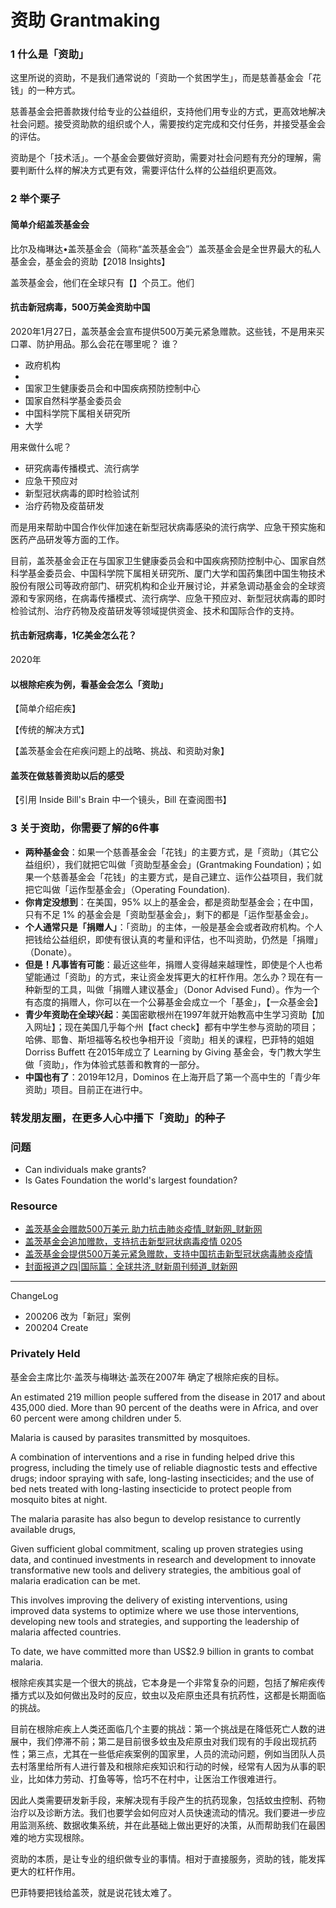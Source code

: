 # 资助 Grantmaking

### 1 什么是「资助」

这里所说的资助，不是我们通常说的「资助一个贫困学生」，而是慈善基金会「花钱」的一种方式。

慈善基金会把善款拨付给专业的公益组织，支持他们用专业的方式，更高效地解决社会问题。接受资助款的组织或个人，需要按约定完成和交付任务，并接受基金会的评估。

资助是个「技术活」。一个基金会要做好资助，需要对社会问题有充分的理解，需要判断什么样的解决方式更有效，需要评估什么样的公益组织更高效。

### 2 举个栗子
#### 简单介绍盖茨基金会

比尔及梅琳达•盖茨基金会（简称“盖茨基金会”）盖茨基金会是全世界最大的私人基金会，基金会的资助【2018 Insights】


盖茨基金会，他们在全球只有【】个员工。他们

#### 抗击新冠病毒，500万美金资助中国

2020年1月27日，盖茨基金会宣布提供500万美元紧急赠款。这些钱，不是用来买口罩、防护用品。那么会花在哪里呢？
谁？
- 政府机构
- 
- 国家卫生健康委员会和中国疾病预防控制中心
- 国家自然科学基金委员会
- 中国科学院下属相关研究所
- 大学

用来做什么呢？

- 研究病毒传播模式、流行病学
- 应急干预应对
- 新型冠状病毒的即时检验试剂
- 治疗药物及疫苗研发

而是用来帮助中国合作伙伴加速在新型冠状病毒感染的流行病学、应急干预实施和医药产品研发等方面的工作。

目前，盖茨基金会正在与国家卫生健康委员会和中国疾病预防控制中心、国家自然科学基金委员会、中国科学院下属相关研究所、厦门大学和国药集团中国生物技术股份有限公司等政府部门、研究机构和企业开展讨论，并紧急调动基金会的全球资源和专家网络，在病毒传播模式、流行病学、应急干预应对、新型冠状病毒的即时检验试剂、治疗药物及疫苗研发等领域提供资金、技术和国际合作的支持。

#### 抗击新冠病毒，1亿美金怎么花？
2020年


#### 以根除疟疾为例，看基金会怎么「资助」

【简单介绍疟疾】

【传统的解决方式】

【盖茨基金会在疟疾问题上的战略、挑战、和资助对象】

#### 盖茨在做慈善资助以后的感受

【引用 Inside Bill's Brain 中一个镜头，Bill 在查阅图书】


### 3 关于资助，你需要了解的6件事

- **两种基金会**：如果一个慈善基金会「花钱」的主要方式，是「资助」（其它公益组织），我们就把它叫做「资助型基金会」(Grantmaking Foundation)；如果一个慈善基金会「花钱」的主要方式，是自己建立、运作公益项目，我们就把它叫做「运作型基金会」（Operating Foundation). 
- **你肯定没想到**：在美国，95% 以上的基金会，都是资助型基金会；在中国，只有不足 1% 的基金会是「资助型基金会」，剩下的都是「运作型基金会」。
- **个人通常只是「捐赠人」**：「资助」的主体，一般是基金会或者政府机构。个人把钱给公益组织，即使有很认真的考量和评估，也不叫资助，仍然是「捐赠」（Donate）。
- **但是！凡事皆有可能**：最近这些年，捐赠人变得越来越理性，即使是个人也希望能通过「资助」的方式，来让资金发挥更大的杠杆作用。怎么办？现在有一种新型的工具，叫做「捐赠人建议基金」（Donor Advised Fund）。作为一个有态度的捐赠人，你可以在一个公募基金会成立一个「基金」，【一众基金会】
- **青少年资助在全球兴起**：美国密歇根州在1997年就开始教高中生学习资助【加入网址】；现在美国几乎每个州【fact check】都有中学生参与资助的项目；哈佛、耶鲁、斯坦福等名校也争相开设「资助」相关的课程，巴菲特的姐姐 Dorriss Buffett 在2015年成立了 Learning by Giving 基金会，专门教大学生做「资助」，作为体验式慈善和教育的一部分。
- **中国也有了**：2019年12月，Dominos 在上海开启了第一个高中生的「青少年资助」项目。目前正在进行中。

### 转发朋友圈，在更多人心中播下「资助」的种子

### 问题
- Can individuals make grants? 
- Is Gates Foundation the world's largest foundation? 


### Resource
- [盖茨基金会赠款500万美元 助力抗击肺炎疫情_财新网_财新网](http://www.caixin.com/2020-01-27/101508694.html)
- [盖茨基金会追加赠款，支持抗击新型冠状病毒疫情 0205](https://mp.weixin.qq.com/s/KLX7U6JfXExpXYn5cg5GUw)
- [盖茨基金会提供500万美元紧急赠款，支持中国抗击新型冠状病毒肺炎疫情](https://mp.weixin.qq.com/s/exrDeWe4zQitKD1EUx8E7Q)
- [封面报道之四|国际篇：全球共济_财新周刊频道_财新网](http://weekly.caixin.com/2020-02-01/101510143.html)




-----
ChangeLog

- 200206 改为「新冠」案例
- 200204 Create 


### Privately Held


基金会主席比尔·盖茨与梅琳达·盖茨在2007年 确定了根除疟疾的目标。

An estimated 219 million people suffered from the disease in 2017 and about 435,000 died. More than 90 percent of the deaths were in Africa, and over 60 percent were among children under 5.

Malaria is caused by parasites transmitted by mosquitoes. 

A combination of interventions and a rise in funding helped drive this progress, including the timely use of reliable diagnostic tests and effective drugs; indoor spraying with safe, long-lasting insecticides; and the use of bed nets treated with long-lasting insecticide to protect people from mosquito bites at night.

The malaria parasite has also begun to develop resistance to currently available drugs,

Given sufficient global commitment, scaling up proven strategies using data, and continued investments in research and development to innovate transformative new tools and delivery strategies, the ambitious goal of malaria eradication can be met.

This involves improving the delivery of existing interventions, using improved data systems to optimize where we use those interventions, developing new tools and strategies, and supporting the leadership of malaria affected countries.

To date, we have committed more than US$2.9 billion in grants to combat malaria. 

根除疟疾其实是一个很大的挑战，它本身是一个非常复杂的问题，包括了解疟疾传播方式以及如何做出及时的反应，蚊虫以及疟原虫还具有抗药性，这都是长期面临的挑战。

目前在根除疟疾上人类还面临几个主要的挑战：第一个挑战是在降低死亡人数的进展中，我们停滞不前；第二是目前很多蚊虫及疟原虫对我们现有的手段出现抗药性；第三点，尤其在一些低疟疾案例的国家里，人员的流动问题，例如当团队人员去村落里给所有人进行普及和根除疟疾知识和行动的时候，经常有人因为从事的职业，比如体力劳动、打鱼等等，恰巧不在村中，让医治工作很难进行。

因此人类需要研发新手段，来解决现有手段产生的抗药现象，包括蚊虫控制、药物治疗以及诊断方法。我们也要学会如何应对人员快速流动的情况。我们要进一步应用监测系统、数据收集系统，并在此基础上做出更好的决策，从而帮助我们在最困难的地方实现根除。

资助的本质，是让专业的组织做专业的事情。相对于直接服务，资助的钱，能发挥更大的杠杆作用。

巴菲特要把钱给盖茨，就是说花钱太难了。
